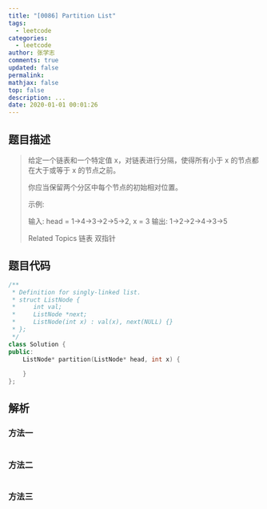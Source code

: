 ```yaml
---
title: "[0086] Partition List"
tags:
  - leetcode
categories:
  - leetcode
author: 张学志
comments: true
updated: false
permalink:
mathjax: false
top: false
description: ...
date: 2020-01-01 00:01:26
---
```


## 题目描述

> 给定一个链表和一个特定值 x，对链表进行分隔，使得所有小于 x 的节点都在大于或等于 x 的节点之前。 
> 
> 你应当保留两个分区中每个节点的初始相对位置。 
> 
> 示例: 
> 
> 输入: head = 1->4->3->2->5->2, x = 3
> 输出: 1->2->2->4->3->5
> 
> Related Topics 链表 双指针

## 题目代码

```cpp
/**
 * Definition for singly-linked list.
 * struct ListNode {
 *     int val;
 *     ListNode *next;
 *     ListNode(int x) : val(x), next(NULL) {}
 * };
 */
class Solution {
public:
    ListNode* partition(ListNode* head, int x) {
        
    }
};
```

## 解析

### 方法一

```cpp

```

### 方法二

```cpp

```

### 方法三

```cpp

```


